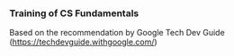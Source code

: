 ### Training of CS Fundamentals

Based on the recommendation by Google Tech Dev Guide (https://techdevguide.withgoogle.com/)
